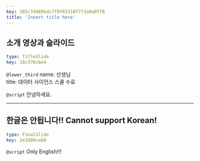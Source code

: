 ```yaml
---
key: 302c7d489bdcff9f03110f7f3a8a0ff8
title: 'Insert title here'
---
```


## 소개 영상과 슬라이드

```yaml
type: TitleSlide
key: 18c376c6e4
```

`@lower_third`
name: 선생님	
title: 데이터 사이언스 스쿨 수료

`@script`
안녕하세요.

---

## 한글은 안됩니다!! Cannot support Korean!

```yaml
type: FinalSlide
key: 2e1008ceb0
```

`@script`
Only English!!!
